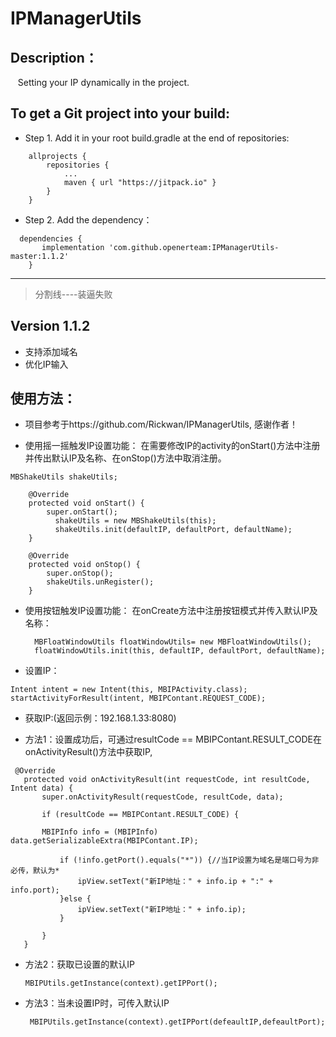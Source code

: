 # IPManagerUtils


## Description：

    Setting your IP dynamically in the project.

## To get a Git project into your build:

- Step 1. Add it in your root build.gradle at the end of repositories:
```
	allprojects {
		repositories {
			...
			maven { url "https://jitpack.io" }
		}
	}
```

- Step 2. Add the dependency：
```
  dependencies {
	   implementation 'com.github.openerteam:IPManagerUtils-master:1.1.2'
	}
```
------
> 分割线----装逼失败

## Version 1.1.2
- 支持添加域名
- 优化IP输入

## 使用方法：
- 项目参考于https://github.com/Rickwan/IPManagerUtils, 感谢作者！

- 使用摇一摇触发IP设置功能：
在需要修改IP的activity的onStart()方法中注册并传出默认IP及名称、在onStop()方法中取消注册。
```
MBShakeUtils shakeUtils;

    @Override
    protected void onStart() {
        super.onStart();
	      shakeUtils = new MBShakeUtils(this);
	      shakeUtils.init(defaultIP, defaultPort, defaultName);
    }

    @Override
    protected void onStop() {
        super.onStop();
        shakeUtils.unRegister();
    }

```
- 使用按钮触发IP设置功能：
在onCreate方法中注册按钮模式并传入默认IP及名称：

        MBFloatWindowUtils floatWindowUtils= new MBFloatWindowUtils();
        floatWindowUtils.init(this, defaultIP, defaultPort, defaultName);

- 设置IP：  
 
 ``` 
Intent intent = new Intent(this, MBIPActivity.class);
startActivityForResult(intent, MBIPContant.REQUEST_CODE);
```

- 获取IP:(返回示例：192.168.1.33:8080)
 
- 方法1：设置成功后，可通过resultCode == MBIPContant.RESULT_CODE在onActivityResult()方法中获取IP,
 ```
  @Override
    protected void onActivityResult(int requestCode, int resultCode, Intent data) {
        super.onActivityResult(requestCode, resultCode, data);

        if (resultCode == MBIPContant.RESULT_CODE) {

        MBIPInfo info = (MBIPInfo) data.getSerializableExtra(MBIPContant.IP);

            if (!info.getPort().equals("*")) {//当IP设置为域名是端口号为非必传，默认为*
                ipView.setText("新IP地址：" + info.ip + ":" + info.port);
            }else {
                ipView.setText("新IP地址：" + info.ip);
            }

        }
    }
 ```
 
- 方法2：获取已设置的默认IP  
    
    ```
    MBIPUtils.getInstance(context).getIPPort();
    ```
- 方法3：当未设置IP时，可传入默认IP  
    
    ```
     MBIPUtils.getInstance(context).getIPPort(defeaultIP,defeaultPort);
    ```
    
